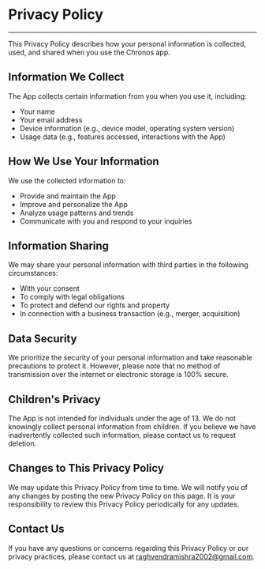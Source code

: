 # Privacy Policy

---

This Privacy Policy describes how your personal information is collected, used, and shared when you use the Chronos app.

## Information We Collect

The App collects certain information from you when you use it, including:

- Your name
- Your email address
- Device information (e.g., device model, operating system version)
- Usage data (e.g., features accessed, interactions with the App)

## How We Use Your Information

We use the collected information to:

- Provide and maintain the App
- Improve and personalize the App
- Analyze usage patterns and trends
- Communicate with you and respond to your inquiries

## Information Sharing

We may share your personal information with third parties in the following circumstances:

- With your consent
- To comply with legal obligations
- To protect and defend our rights and property
- In connection with a business transaction (e.g., merger, acquisition)

## Data Security

We prioritize the security of your personal information and take reasonable precautions to protect it. However, please note that no method of transmission over the internet or electronic storage is 100% secure.

## Children's Privacy

The App is not intended for individuals under the age of 13. We do not knowingly collect personal information from children. If you believe we have inadvertently collected such information, please contact us to request deletion.

## Changes to This Privacy Policy

We may update this Privacy Policy from time to time. We will notify you of any changes by posting the new Privacy Policy on this page. It is your responsibility to review this Privacy Policy periodically for any updates.

## Contact Us

If you have any questions or concerns regarding this Privacy Policy or our privacy practices, please contact us at raghvendramishra2002@gmail.com.
